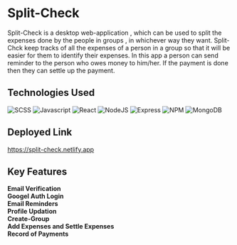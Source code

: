   # Split-Check

Split-Check is a desktop web-application , which can be used to split the expenses done by the people in groups , in whichever way they want.
Split-Chck keep tracks of all the expenses of a person in a group so that it will be easier for them to identify their expenses.
In this app a person can send reminder to the person who owes money to him/her. If the payment is done then they can settle up the payment.


## Technologies Used
![SCSS](https://img.shields.io/badge/-scss-orange?color=264DE4&style=for-the-badge&logo=scss&logoColor=white&logoWidth=20)
![Javascript](https://img.shields.io/badge/-javascript-white?style=for-the-badge&logo=javascript&logoColor=white&logoWidth=20&color=F1DB4E)
![React](https://img.shields.io/badge/-React-blue?style=for-the-badge&logo=React&logoColor=white&logoWidth=20)
![NodeJS](https://img.shields.io/badge/-Node-orange?color=8BBF3F&style=for-the-badge&logo=NODE&logoColor=white&logoWidth=20)
![Express](https://img.shields.io/badge/-Express-purple?color=8BBF3F&style=for-the-badge&logo=Express&logoColor=white&logoWidth=20)
![NPM](https://img.shields.io/badge/-NPM-brightgreen?color=DC2C34&style=for-the-badge&logo=NPM&logoColor=white&logoWidth=20)
![MongoDB](https://img.shields.io/badge/-mongoDb-orange?color=green&style=for-the-badge&logo=mongoDB&logoColor=white&logoWidth=20)

## Deployed Link
https://split-check.netlify.app

## Key Features
  **Email Verification**<br/>
  **Googel Auth Login**<br/>
  **Email Reminders**<br/>
  **Profile Updation**<br/>
  **Create-Group**<br/>
  **Add Expenses and Settle Expenses**<br/>
  **Record of Payments**<br/>


